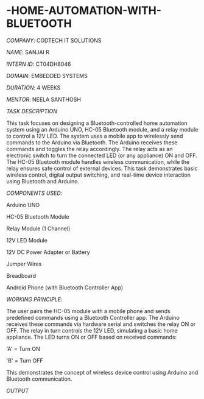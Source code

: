 # -HOME-AUTOMATION-WITH-BLUETOOTH

*COMPANY*: CODTECH IT SOLUTIONS

*NAME*: SANJAI R

*INTERN ID*: CT04DH8046

*DOMAIN*: EMBEDDED SYSTEMS

*DURATION*: 4 WEEKS

*MENTOR*: NEELA SANTHOSH

*TASK DESCRIPTION*
  
This task focuses on designing a Bluetooth-controlled home automation system using an Arduino UNO, HC-05 Bluetooth module, and a relay module to control a 12V LED.
The system uses a mobile app to wirelessly send commands to the Arduino via Bluetooth. The Arduino receives these commands and toggles the relay accordingly. The relay acts as an electronic switch to turn the connected LED (or any appliance) ON and OFF. The HC-05 Bluetooth module handles wireless communication, while the relay ensures safe control of external devices.
This task demonstrates basic wireless control, digital output switching, and real-time device interaction using Bluetooth and Arduino.

*COMPONENTS USED*:
   
  Arduino UNO

  HC-05 Bluetooth Module

  Relay Module (1 Channel)

  12V LED Module

  12V DC Power Adapter or Battery

  Jumper Wires

  Breadboard

  Android Phone (with Bluetooth Controller App)

*WORKING PRINCIPLE*:

The user pairs the HC-05 module with a mobile phone and sends predefined commands using a Bluetooth Controller app. The Arduino receives these commands via hardware serial and switches the relay ON or OFF.
The relay in turn controls the 12V LED, simulating a basic home appliance. The LED turns ON or OFF based on received commands:

'A' = Turn ON

'B' = Turn OFF

This demonstrates the concept of wireless device control using Arduino and Bluetooth communication.

*OUTPUT*



